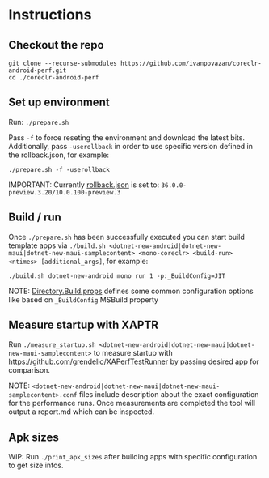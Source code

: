 # Instructions

## Checkout the repo

```
git clone --recurse-submodules https://github.com/ivanpovazan/coreclr-android-perf.git
cd ./coreclr-android-perf
```

## Set up environment

Run: `./prepare.sh`

Pass `-f` to force reseting the environment and download the latest bits. 
Additionally, pass `-userollback` in order to use specific version defined in the rollback.json, for example:

```
./prepare.sh -f -userollback
```

IMPORTANT: Currently [rollback.json](./rollback.json) is set to: `36.0.0-preview.3.20/10.0.100-preview.3`

## Build / run

Once `./prepare.sh` has been successfully executed you can start build template apps via `./build.sh <dotnet-new-android|dotnet-new-maui|dotnet-new-maui-samplecontent> <mono-coreclr> <build-run> <ntimes> [additional_args]`, for example:

```
./build.sh dotnet-new-android mono run 1 -p:_BuildConfig=JIT 
```

NOTE: [Directory.Build.props](./Directory.Build.props) defines some common configuration options like based on `_BuildConfig` MSBuild property

## Measure startup with XAPTR

Run `./measure_startup.sh <dotnet-new-android|dotnet-new-maui|dotnet-new-maui-samplecontent>` to measure startup with https://github.com/grendello/XAPerfTestRunner by passing desired app for comparison.

NOTE: `<dotnet-new-android|dotnet-new-maui|dotnet-new-maui-samplecontent>.conf` files include description about the exact configuration for the performance runs. Once measurements are completed the tool will output a report.md which can be inspected.

## Apk sizes

WIP: Run `./print_apk_sizes` after building apps with specific configuration to get size infos.
